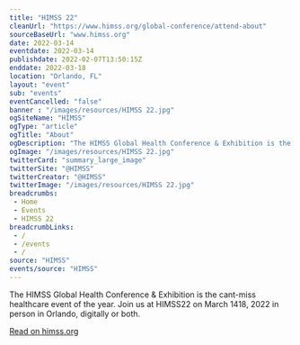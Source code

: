 ```yaml
--- 
title: "HIMSS 22"
cleanUrl: "https://www.himss.org/global-conference/attend-about"
sourceBaseUrl: "www.himss.org"
date: 2022-03-14
eventdate: 2022-03-14
publishdate: 2022-02-07T13:50:15Z
enddate: 2022-03-18
location: "Orlando, FL"
layout: "event"
sub: "events"
eventCancelled: "false"
banner : "/images/resources/HIMSS 22.jpg"
ogSiteName: "HIMSS"
ogType: "article"
ogTitle: "About"
ogDescription: "The HIMSS Global Health Conference & Exhibition is the cant-miss healthcare event of the year. Join us at HIMSS22 on March 1418, 2022 in person in Orlando, digitally or both."
ogImage: "/images/resources/HIMSS 22.jpg"
twitterCard: "summary_large_image"
twitterSite: "@HIMSS"
twitterCreator: "@HIMSS"
twitterImage: "/images/resources/HIMSS 22.jpg"
breadcrumbs:
 - Home
 - Events
 - HIMSS 22
breadcrumbLinks:
 - / 
 - /events
 - / 
source: "HIMSS"
events/source: "HIMSS"
---
```

The HIMSS Global Health Conference & Exhibition is the cant-miss healthcare event of the year. Join us at HIMSS22 on March 1418, 2022 in person in Orlando, digitally or both.  
  
[Read on himss.org](https://www.himss.org/global-conference/attend-about)
